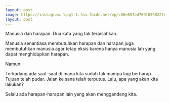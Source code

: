 ```yaml
---
layout: post
image: https://instagram.fupg1-1.fna.fbcdn.net/vp/c06e657bd769f0598227c82903900a16/5CFA5810/t51.2885-15/e35/51059405_2061978543871866_8030640845246358873_n.jpg?_nc_ht=instagram.fupg1-1.fna.fbcdn.net&_nc_cat=106
layout: post
---
```


Manusia dan harapan. Dua kata yang tak terpisahkan.

Manusia senantiasa membutuhkan harapan dan harapan juga membutuhkan manusia agar tetap eksis karena hanya manusia lah yang dapat menghidupkan harapan.

Namun

Terkadang ada saat-saat di mana kita sudah tak mampu lagi berharap. Tujuan telah pudar. Jalan ke sana telah terputus. Lalu, apa yang akan kita lakukan?

Selalu ada harapan-harapan lain yang akan menggandeng kita.